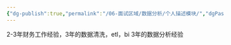 ```yaml
---
{"dg-publish":true,"permalink":"/06-面试区域/数据分析/个人描述模块/","dgPassFrontmatter":true}
---
```


2-3年财务工作经验，3年的数据清洗，etl，bi 3年的数据分析经验
